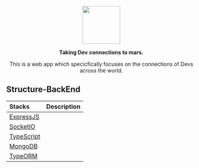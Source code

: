<p align="center"><img height=100 src="https://i.postimg.cc/7L0M5g62/Loho.jpg" /></p>

<p align="center">
  <strong>Taking Dev connections to mars.</strong>
</p>

<p align="center">This is a web app which specicfically focuses on the connections of Devs across the world.</p>

## Structure-BackEnd

|  Stacks                                       |      Description                |
| :-------------------                          | :-------------------:           |
|  [ExpressJS](https://expressjs.com/)          |                                 |
|  [SocketIO](https://socket.io/)               |                                 |
|  [TypeScript](https://www.typescriptlang.org/)|                                 |  
|  [MongoDB](https://www.mongodb.com/)          |                                 |
|  [TypeORM](https://typeorm.io/#/)             |                                 |
